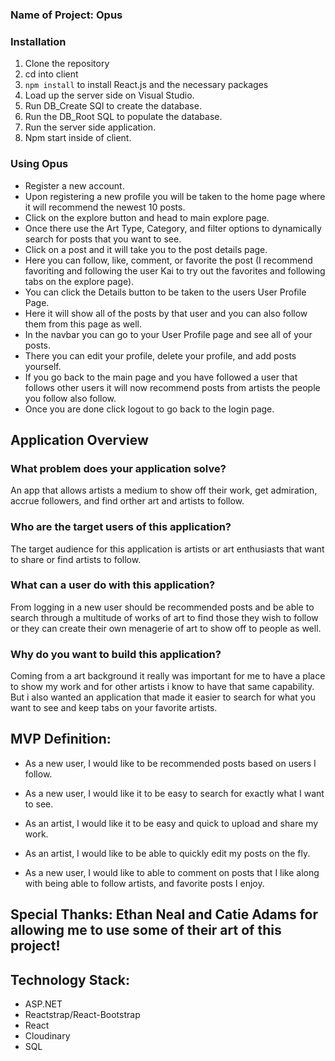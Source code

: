 ### Name of Project: Opus





### Installation

1. Clone the repository
2. cd into client
3. `npm install` to install React.js and the necessary packages
4. Load up the server side on Visual Studio.
5. Run DB_Create SQl to create the database.
6. Run the DB_Root SQL to populate the database.
7. Run the server side application.
8. Npm start inside of client.

### Using Opus

- Register a new account.
- Upon registering a new profile you will be taken to the home page where it will recommend the newest 10 posts.
- Click on the explore button and head to main explore page.
- Once there use the Art Type, Category, and filter options to dynamically search for posts that you want to see.
- Click on a post and it will take you to the post details page.
- Here you can follow, like, comment, or favorite the post (I recommend favoriting and following the user Kai to try out the favorites and following tabs on the explore page).
- You can click the Details button to be taken to the users User Profile Page.
- Here it will show all of the posts by that user and you can also follow them from this page as well.
- In the navbar you can go to your User Profile page and see all of your posts.
- There you can edit your profile, delete your profile, and add posts yourself.
- If you go back to the main page and you have followed a user that follows other users it will now recommend posts from artists the people you follow also follow.
- Once you are done click logout to go back to the login page.




## Application Overview


### What problem does your application solve? 

An app that allows artists a medium to show off their work, get admiration, accrue followers, and find orther art and artists to follow.

### Who are the target users of this application? 

The target audience for this application is artists or art enthusiasts that want to share or find artists to follow.  

### What can a user do with this application? 

From logging in a new user should be recommended posts and be able to search through a multitude of works of art to find those they wish to follow or they can create their own menagerie of art to show off to people as well.

### Why do you want to build this application? 

Coming from a art background it really was important for me to have a place to show my work and for other artists i know to have that same capability. But i also wanted an application that made it easier to search for what you want to see and keep tabs on your favorite artists.



## MVP Definition: 

* As a new user, I would like to be recommended posts based on users I follow.

* As a new user, I would like it to be easy to search for exactly what I want to see.

* As an artist, I would like it to be easy and quick to upload and share my work.

* As an artist, I would like to be able to quickly edit my posts on the fly.

* As a new user, I would like to able to comment on posts that I like along with being able to follow artists, and favorite posts I enjoy.





## Special Thanks: Ethan Neal and Catie Adams for allowing me to use some of their art of this project!

## Technology Stack: 
* ASP.NET
* Reactstrap/React-Bootstrap
* React
* Cloudinary
* SQL


